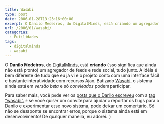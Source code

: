 ```yaml
---
title: Wasabi
type: post
date: 2006-01-28T13:23:16+00:00
excerpt: O Danilo Medeiros, do DigitalMinds, está criando um agregador de feeds e rede social, tudo junto. A idéia é bem diferente de tudo que eu já vi e o projeto, batizado "Wasabi", conta com uma interface fácil e bastante interatividade com recursos Ajax.
url: /2006/01/wasabi/
categorias:
  - Futilidades
tags:
  - digitalminds
  - wasabi
---
```


O **Danilo Medeiros**, do [DigitalMinds][1], está **criando** (isso significa que ainda não está pronto) um agregador de feeds e rede social, tudo junto. A idéia é bem diferente de tudo que eu já vi e o projeto conta com uma interface fácil e bastante interatividade com recursos Ajax. Batizado [Wasabi][2], o sistema ainda está em _versão beta_ e só _convidados_ podem participar.

Para saber mais, você pode ver os [posts que o Danilo escreveu][3] com a [tag “wasabi”.][3] e se você quiser um convite para ajudar a reportar os bugs para o Danilo e experimentar esse novo sistema, pode deixar um comentário. Só não se desaponte se encontrar erros, porque o sistema ainda está em desenvolvimento! De qualquer maneira, eu adorei. :)

[1]: http://www.digitalminds.com.br
[2]: http://www.wasabi.com.br
[3]: http://www.digitalminds.com.br/tags/wasabi
